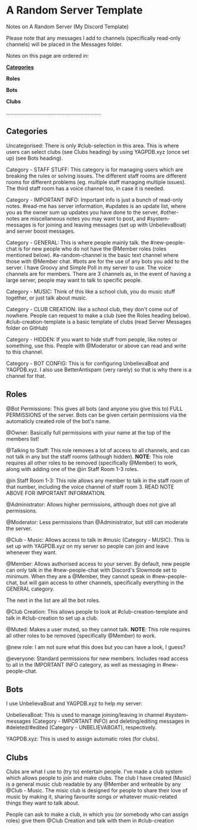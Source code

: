 # A Random Server Template
Notes on A Random Server (My Discord Template)

Please note that any messages I add to channels (specifically read-only channels) will be placed in the Messages folder.

Notes on this page are ordered in:

[**Categories**]()

**Roles**

**Bots**

**Clubs**

................................................................


## Categories

Uncategorised: There is only #club-selection in this area. This is where users can select clubs (see Clubs heading) by using YAGPDB.xyz (once set up) (see Bots heading).

Category - STAFF STUFF: This category is for managing users which are breaking the rules or solving issues. The different staff rooms are different rooms for different problems (eg. multiple staff managing multiple issues). The third staff room has a voice channel too, in case it is needed.

Category - IMPORTANT INFO: Important info is just a bunch of read-only notes. #read-me has server information, #updates is an update list, where you as the owner sum up updates you have done to the server, #other-notes are miscellaneous notes you may want to post, and #system-messages is for joining and leaving messages (set up with UnbelievaBoat) and server boost messages.

Category - GENERAL: This is where people mainly talk. the #new-people-chat is for new people who do not have the @Member roles (roles mentioned below). #a-random-channel is the basic text channel where those with @Member chat. #bots are for the use of any bots you add to the server. I have Groovy and Simple Poll in my server to use. The voice channels are for members. There are 3 channels as, in the event of having a large server, people may want to talk to specific people.

Category - MUSIC: Think of this like a school club, you do music stuff together, or just talk about music. 

Category - CLUB CREATION: like a school club, they don't come out of nowhere. People can request to make a club (see the Roles heading below). #club-creation-template is a basic template of clubs (read Server Messages folder on GitHub)

Category - HIDDEN: If you want to hide stuff from people, like notes or something, use this. People with @Moderator or above can read and write to this channel.

Category - BOT CONFIG: This is for configuring UnbelievaBoat and YAGPDB.xyz. I also use BetterAntispam (very rarely) so that is why there is a channel for that.



## Roles

@Bot Permissions: This gives all bots (and anyone you give this to) FULL PERMISSIONS of the server. Bots can be given certain permissions via the automaticly created role of the bot's name.

@Owner: Basically full permissions with your name at the top of the members list!

@Talking to Staff: This role removes a lot of access to all channels, and can not talk in any but the staff rooms (although hidden). 
**NOTE**: This role requires all other roles to be removed (specifically @Member) to work, along with adding one of the @in Staff Room 1-3 roles.

@in Staff Room 1-3: This role allows any member to talk in the staff room of that number, including the voice channel of staff room 3. READ NOTE ABOVE FOR IMPORTANT INFORMATION.

@Administrator: Allows higher permissions, although does not give all permissions.

@Moderator: Less permissions than @Administrator, but still can moderate the server.

@Club - Music: Allows access to talk in #music (Category - MUSIC). This is set up with YAGPDB.xyz on my server so people can join and leave whenever they want.

@Member: Allows authorised access to your server. By default, new people can only talk in the #new-people-chat with Discord's Slowmode set to minimum. When they are a @Member, they cannot speak in #new-people-chat, but will gain access to other channels, specifically everything in the GENERAL category.

The next in the list are all the bot roles.

@Club Creation: This allows people to look at #club-creation-template and talk in #club-creation to set up a club.

@Muted: Makes a user muted, so they cannot talk.
**NOTE**: This role requires all other roles to be removed (specifically @Member) to work.

@new role: I am not sure what this does but you can have a look, I guess?

@everyone: Standard permissions for new members. Includes read access to all in the IMPORTANT INFO category, as well as messaging in #new-people-chat.



## Bots
I use UnbelievaBoat and YAGPDB.xyz to help my server:

UnbelievaBoat: This is used to manage joining/leaving in channel #system-messages (Category - IMPORTANT INFO) and deleting/editing messages in #deleted/#edited (Category - UNBELIEVABOAT), respectively.
  
 YAGPDB.xyz: This is used to assign automatic roles (for clubs).



## Clubs

Clubs are what I use to (try to) entertain people. I've made a club system which allows people to join and make clubs. The club I have created (Music) is a general music club readable by any @Member and writeable by any @Club - Music. The misic club is designed for people to share their love of music by making it, sharing favourite songs or whatever music-related things they want to talk about.

People can ask to make a club, in which you (or somebody who can assign roles) give them @Club Creation and talk with them in #club-creation
